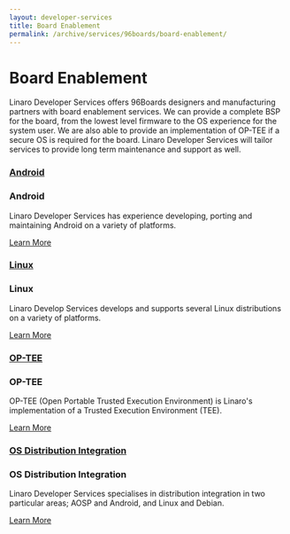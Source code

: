 ```yaml
---
layout: developer-services
title: Board Enablement
permalink: /archive/services/96boards/board-enablement/
---
```

# Board Enablement

Linaro Developer Services offers 96Boards designers and manufacturing partners with board enablement services. We  can provide a complete BSP for the board, from the lowest level firmware to the OS experience for the system user.  We are also able to provide an implementation of OP-TEE if a secure OS is required for the board.  Linaro Developer Services will tailor services to provide long term maintenance and support as well.


<div id="flippers">
    <div class="col-md-4">
        <div class="flip-container vertical">
            <div class="flipper">
                <div class="front">
                    <div class="front-content">
                        <a href="/services/96boards/board-enablement/android/">
                            <h3>Android</h3>
                        </a>
                    </div>
                </div>
                <div class="back">
                    <div class="back-content">
                        <h3>Android</h3>
                        <p>
                            Linaro Developer Services has experience developing, porting and maintaining Android on a variety of platforms.
                        </p>
                        <a class="btn btn-primary" href="/services/96boards/board-enablement/android/">Learn More</a>
                    </div>
                </div>
            </div>
        </div>
    </div>
    <div class="col-md-4">
        <div class="flip-container vertical">
            <div class="flipper">
                <div class="front">
                    <div class="front-content">
                        <a href="/services/96boards/board-enablement/linux/">
                            <h3>Linux</h3>
                        </a>
                    </div>
                </div>
                <div class="back">
                    <div class="back-content">
                        <h3>Linux</h3>
                        <p>
                            Linaro Develop Services develops and supports several Linux distributions on a variety of platforms.
                        </p>
                        <a class="btn btn-primary" href="/services/96boards/board-enablement/linux/">Learn More</a>
                    </div>
                </div>
            </div>
        </div>
    </div>
    <div class="col-md-4">
        <div class="flip-container vertical">
            <div class="flipper">
                <div class="front">
                    <div class="front-content">
                    <a href="/services/96boards/board-enablement/op-tee/">
                        <h3>OP-TEE</h3>
                    </a>
                    </div>
                </div>
                <div class="back">
                    <div class="back-content">
                        <h3>OP-TEE</h3>
                        <p>
                            OP-TEE (Open Portable Trusted Execution Environment) is Linaro's implementation of a Trusted Execution Environment (TEE).
                        </p>
                        <a class="btn btn-primary" href="/services/96boards/board-enablement/op-tee/">Learn More</a>
                    </div>
                </div>
            </div>
        </div>
    </div>
     <div class="col-md-4">
        <div class="flip-container vertical">
            <div class="flipper">
                <div class="front">
                    <div class="front-content">
                    <a href="/services/96boards/board-enablement/os-distribution-integration/">
                        <h3>OS Distribution Integration</h3>
                    </a>
                    </div>
                </div>
                <div class="back">
                    <div class="back-content">
                        <h3>OS Distribution Integration</h3>
                        <p>
                           Linaro Developer Services specialises in distribution integration in two particular areas; AOSP and Android, and Linux and Debian.
                        </p>
                        <a class="btn btn-primary" href="/services/96boards/board-enablement/os-distribution-integration/">Learn More</a>
                    </div>
                </div>
            </div>
        </div>
    </div>

</div>